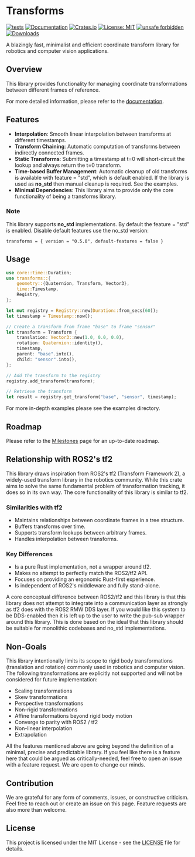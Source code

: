 # Transforms

[![tests](https://github.com/dHofmeister/transforms/actions/workflows/tests.yml/badge.svg?branch=master)](https://github.com/dHofmeister/transforms/actions/workflows/tests.yml)
[![Documentation](https://docs.rs/transforms/badge.svg)](https://docs.rs/transforms)
[![Crates.io](https://img.shields.io/crates/v/transforms.svg)](https://crates.io/crates/transforms)
[![License: MIT](https://img.shields.io/badge/license-MIT-blue.svg)](https://opensource.org/licenses/MIT)
[![unsafe forbidden](https://img.shields.io/badge/unsafe-forbidden-success.svg)](https://github.com/rust-secure-code/safety-dance/)
[![Downloads](https://img.shields.io/crates/d/transforms.svg)](https://crates.io/crates/transforms)

A blazingly fast, minimalist and efficient coordinate transform library for robotics and computer vision applications.

## Overview

This library provides functionality for managing coordinate transformations between different frames of reference.

For more detailed information, please refer to the [documentation](https://docs.rs/transforms). 

## Features

- **Interpolation**: Smooth linear interpolation between transforms at different timestamps.
- **Transform Chaining**: Automatic computation of transforms between indirectly connected frames.
- **Static Transforms**: Submitting a timestamp at t=0 will short-circuit the lookup and always return the t=0 transform.
- **Time-based Buffer Management**: Automatic cleanup of old transforms is available with feature = "std", which is default enabled. If the library is used as **no_std** then manual cleanup is required. See the examples.
- **Minimal Dependencies**: This library aims to provide only the core functionality of being a transforms library.

### Note

This library supports **no_std** implementations. By default the feature = "std" is enabled. Disable default features use the no_std version:

```shell
transforms = { version = "0.5.0", default-features = false }
```


## Usage

```rust
use core::time::Duration;
use transforms::{
    geometry::{Quaternion, Transform, Vector3},
    time::Timestamp,
    Registry,
};

let mut registry = Registry::new(Duration::from_secs(60));
let timestamp = Timestamp::now();

// Create a transform from frame "base" to frame "sensor"
let transform = Transform {
    translation: Vector3::new(1.0, 0.0, 0.0),
    rotation: Quaternion::identity(),
    timestamp,
    parent: "base".into(),
    child: "sensor".into(),
};

// Add the transform to the registry
registry.add_transform(transform);

// Retrieve the transform
let result = registry.get_transform("base", "sensor", timestamp);
```
For more in-depth examples please see the examples directory.

## Roadmap

Please refer to the [Milestones](https://github.com/deniz-hofmeister/transforms/milestones) page for an up-to-date roadmap.

## Relationship with ROS2's tf2

This library draws inspiration from ROS2's tf2 (Transform Framework 2), a widely-used transform library in the robotics community. While this crate aims to solve the same fundamental problem of transformation tracking, it does so in its own way. The core functionality of this library is similar to tf2.

### Similarities with tf2

- Maintains relationships between coordinate frames in a tree structure.
- Buffers transforms over time.
- Supports transform lookups between arbitrary frames.
- Handles interpolation between transforms.

### Key Differences

- Is a pure Rust implementation, not a wrapper around tf2.
- Makes no attempt to perfectly match the ROS2/tf2 API.
- Focuses on providing an ergonomic Rust-first experience.
- Is independent of ROS2's middleware and fully stand-alone.

A core conceptual difference between ROS2/tf2 and this library is that this library does not attempt to integrate into a communication layer as strongly as tf2 does with the ROS2 RMW DDS layer. If you would like this system to be DDS-enabled then it is left up to the user to write the pub-sub wrapper around this library. This is done based on the ideal that this library should be suitable for monolithic codebases and no_std implementations.

## Non-Goals

This library intentionally limits its scope to rigid body transformations (translation and rotation) commonly used in robotics and computer vision. The following transformations are explicitly not supported and will not be considered for future implementation:

- Scaling transformations
- Skew transformations
- Perspective transformations
- Non-rigid transformations
- Affine transformations beyond rigid body motion
- Converge to parity with ROS2 / tf2
- Non-linear interpolation
- Extrapolation

All the features mentioned above are going beyond the definition of a minimal, precise and predictable library. If you feel like there is a feature here that could be argued as critically-needed, feel free to open an issue with a feature request. We are open to change our minds. 

## Contribution

We are grateful for any form of comments, issues, or constructive criticism. Feel free to reach out or create an issue on this page. Feature requests are also more than welcome.

## License

This project is licensed under the MIT License - see the [LICENSE](LICENSE) file for details.
